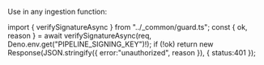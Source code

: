 Use in any ingestion function:

import { verifySignatureAsync } from "../_common/guard.ts";
const { ok, reason } = await verifySignatureAsync(req, Deno.env.get("PIPELINE_SIGNING_KEY")!);
if (!ok) return new Response(JSON.stringify({ error:"unauthorized", reason }), { status:401 });
